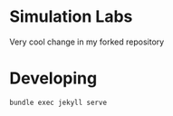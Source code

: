 # Simulation Labs 

Very cool change in my forked repository

# Developing 

```sh
bundle exec jekyll serve
```
